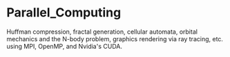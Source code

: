 # Parallel_Computing
 Huffman compression, fractal generation, cellular automata, orbital mechanics and the N-body problem, graphics rendering via ray tracing, etc. using MPI, OpenMP, and Nvidia's CUDA.
